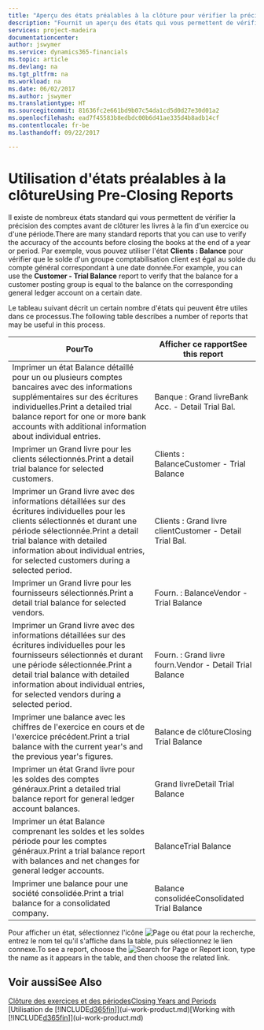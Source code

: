 ```yaml
---
title: "Aperçu des états préalables à la clôture pour vérifier la précision de compte | Microsoft Docs"
description: "Fournit un aperçu des états qui vous permettent de vérifier la précision des comptes avant de clôturer les livres à la fin d'un exercice ou d'une période."
services: project-madeira
documentationcenter: 
author: jswymer
ms.service: dynamics365-financials
ms.topic: article
ms.devlang: na
ms.tgt_pltfrm: na
ms.workload: na
ms.date: 06/02/2017
ms.author: jswymer
ms.translationtype: HT
ms.sourcegitcommit: 81636fc2e661bd9b07c54da1cd5d0d27e30d01a2
ms.openlocfilehash: ead7f45583b8edbdc00b6d41ae335d4b8adb14cf
ms.contentlocale: fr-be
ms.lasthandoff: 09/22/2017

---
```

# <a name="using-pre-closing-reports"></a><span data-ttu-id="6cd27-103">Utilisation d'états préalables à la clôture</span><span class="sxs-lookup"><span data-stu-id="6cd27-103">Using Pre-Closing Reports</span></span>
<span data-ttu-id="6cd27-104">Il existe de nombreux états standard qui vous permettent de vérifier la précision des comptes avant de clôturer les livres à la fin d'un exercice ou d'une période.</span><span class="sxs-lookup"><span data-stu-id="6cd27-104">There are many standard reports that you can use to verify the accuracy of the accounts before closing the books at the end of a year or period.</span></span> <span data-ttu-id="6cd27-105">Par exemple, vous pouvez utiliser l'état **Clients : Balance** pour vérifier que le solde d'un groupe comptabilisation client est égal au solde du compte général correspondant à une date donnée.</span><span class="sxs-lookup"><span data-stu-id="6cd27-105">For example, you can use the **Customer - Trial Balance** report to verify that the balance for a customer posting group is equal to the balance on the corresponding general ledger account on a certain date.</span></span>

<span data-ttu-id="6cd27-106">Le tableau suivant décrit un certain nombre d'états qui peuvent être utiles dans ce processus.</span><span class="sxs-lookup"><span data-stu-id="6cd27-106">The following table describes a number of reports that may be useful in this process.</span></span>

| <span data-ttu-id="6cd27-107">Pour</span><span class="sxs-lookup"><span data-stu-id="6cd27-107">To</span></span> | <span data-ttu-id="6cd27-108">Afficher ce rapport</span><span class="sxs-lookup"><span data-stu-id="6cd27-108">See this report</span></span> |
| --- | --- |
| <span data-ttu-id="6cd27-109">Imprimer un état Balance détaillé pour un ou plusieurs comptes bancaires avec des informations supplémentaires sur des écritures individuelles.</span><span class="sxs-lookup"><span data-stu-id="6cd27-109">Print a detailed trial balance report for one or more bank accounts with additional information about individual entries.</span></span> |<span data-ttu-id="6cd27-110">Banque : Grand livre</span><span class="sxs-lookup"><span data-stu-id="6cd27-110">Bank Acc. - Detail Trial Bal.</span></span> |
| <span data-ttu-id="6cd27-111">Imprimer un Grand livre pour les clients sélectionnés.</span><span class="sxs-lookup"><span data-stu-id="6cd27-111">Print a detail trial balance for selected customers.</span></span> |<span data-ttu-id="6cd27-112">Clients : Balance</span><span class="sxs-lookup"><span data-stu-id="6cd27-112">Customer - Trial Balance</span></span> |
| <span data-ttu-id="6cd27-113">Imprimer un Grand livre avec des informations détaillées sur des écritures individuelles pour les clients sélectionnés et durant une période sélectionnée.</span><span class="sxs-lookup"><span data-stu-id="6cd27-113">Print a detail trial balance with detailed information about individual entries, for selected customers during a selected period.</span></span> |<span data-ttu-id="6cd27-114">Clients : Grand livre client</span><span class="sxs-lookup"><span data-stu-id="6cd27-114">Customer - Detail Trial Bal.</span></span> |
| <span data-ttu-id="6cd27-115">Imprimer un Grand livre pour les fournisseurs sélectionnés.</span><span class="sxs-lookup"><span data-stu-id="6cd27-115">Print a detail trial balance for selected vendors.</span></span> |<span data-ttu-id="6cd27-116">Fourn. : Balance</span><span class="sxs-lookup"><span data-stu-id="6cd27-116">Vendor - Trial Balance</span></span> |
| <span data-ttu-id="6cd27-117">Imprimer un Grand livre avec des informations détaillées sur des écritures individuelles pour les fournisseurs sélectionnés et durant une période sélectionnée.</span><span class="sxs-lookup"><span data-stu-id="6cd27-117">Print a detail trial balance with detailed information about individual entries, for selected vendors during a selected period.</span></span> |<span data-ttu-id="6cd27-118">Fourn. : Grand livre fourn.</span><span class="sxs-lookup"><span data-stu-id="6cd27-118">Vendor - Detail Trial Balance</span></span> |
| <span data-ttu-id="6cd27-119">Imprimer une balance avec les chiffres de l'exercice en cours et de l'exercice précédent.</span><span class="sxs-lookup"><span data-stu-id="6cd27-119">Print a trial balance with the current year's and the previous year's figures.</span></span> |<span data-ttu-id="6cd27-120">Balance de clôture</span><span class="sxs-lookup"><span data-stu-id="6cd27-120">Closing Trial Balance</span></span> |
| <span data-ttu-id="6cd27-121">Imprimer un état Grand livre pour les soldes des comptes généraux.</span><span class="sxs-lookup"><span data-stu-id="6cd27-121">Print a detailed trial balance report for general ledger account balances.</span></span> |<span data-ttu-id="6cd27-122">Grand livre</span><span class="sxs-lookup"><span data-stu-id="6cd27-122">Detail Trial Balance</span></span> |
| <span data-ttu-id="6cd27-123">Imprimer un état Balance comprenant les soldes et les soldes période pour les comptes généraux.</span><span class="sxs-lookup"><span data-stu-id="6cd27-123">Print a trial balance report with balances and net changes for general ledger accounts.</span></span> |<span data-ttu-id="6cd27-124">Balance</span><span class="sxs-lookup"><span data-stu-id="6cd27-124">Trial Balance</span></span> |
| <span data-ttu-id="6cd27-125">Imprimer une balance pour une société consolidée.</span><span class="sxs-lookup"><span data-stu-id="6cd27-125">Print a trial balance for a consolidated company.</span></span> |<span data-ttu-id="6cd27-126">Balance consolidée</span><span class="sxs-lookup"><span data-stu-id="6cd27-126">Consolidated Trial Balance</span></span> |

<span data-ttu-id="6cd27-127">Pour afficher un état, sélectionnez l'icône ![Page ou état pour la recherche](media/ui-search/search_small.png "Page ou état pour la recherche"), entrez le nom tel qu'il s'affiche dans la table, puis sélectionnez le lien connexe.</span><span class="sxs-lookup"><span data-stu-id="6cd27-127">To see a report, choose the ![Search for Page or Report](media/ui-search/search_small.png "Search for Page or Report icon") icon, type the name as it appears in the table, and then choose the related link.</span></span>

## <a name="see-also"></a><span data-ttu-id="6cd27-128">Voir aussi</span><span class="sxs-lookup"><span data-stu-id="6cd27-128">See Also</span></span>
[<span data-ttu-id="6cd27-129">Clôture des exercices et des périodes</span><span class="sxs-lookup"><span data-stu-id="6cd27-129">Closing Years and Periods</span></span>](year-close-years-periods.md)  
<span data-ttu-id="6cd27-130">[Utilisation de [!INCLUDE[d365fin](includes/d365fin_md.md)]](ui-work-product.md)</span><span class="sxs-lookup"><span data-stu-id="6cd27-130">[Working with [!INCLUDE[d365fin](includes/d365fin_md.md)]](ui-work-product.md)</span></span>



